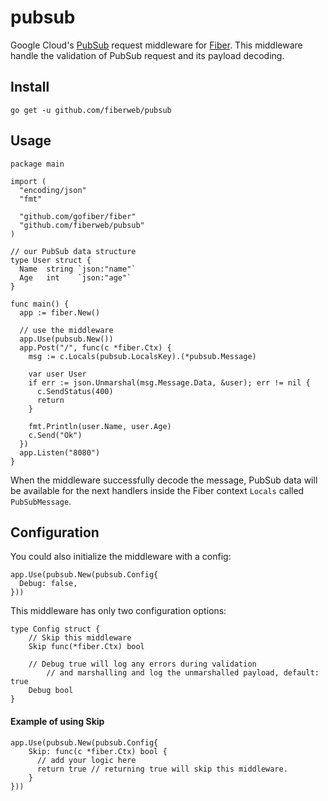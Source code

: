 # pubsub
Google Cloud's [PubSub](https://cloud.google.com/pubsub) request middleware for [Fiber](https://github.com/gofiber/fiber). This middleware handle the validation of PubSub request and its payload decoding.

## Install

```
go get -u github.com/fiberweb/pubsub
```

## Usage

```
package main

import (
  "encoding/json"
  "fmt"
  
  "github.com/gofiber/fiber"
  "github.com/fiberweb/pubsub"
)

// our PubSub data structure
type User struct {
  Name  string `json:"name"`
  Age   int    `json:"age"`
}

func main() {
  app := fiber.New()
  
  // use the middleware
  app.Use(pubsub.New())
  app.Post("/", func(c *fiber.Ctx) {
    msg := c.Locals(pubsub.LocalsKey).(*pubsub.Message)
    
    var user User
    if err := json.Unmarshal(msg.Message.Data, &user); err != nil {
      c.SendStatus(400)
      return
    }
    
    fmt.Println(user.Name, user.Age)
    c.Send("Ok")
  })
  app.Listen("8080")
}
```

When the middleware successfully decode the message, PubSub data will be available for the next handlers inside the Fiber context `Locals` called `PubSubMessage`.

## Configuration
You could also initialize the middleware with a config:
```
app.Use(pubsub.New(pubsub.Config{
  Debug: false,
}))
```

This middleware has only two configuration options:

```
type Config struct {
	// Skip this middleware
	Skip func(*fiber.Ctx) bool
  
	// Debug true will log any errors during validation 
        // and marshalling and log the unmarshalled payload, default: true
	Debug bool
}
```

#### Example of using Skip
```
app.Use(pubsub.New(pubsub.Config{
    Skip: func(c *fiber.Ctx) bool {
      // add your logic here
      return true // returning true will skip this middleware.
    }
}))
```
